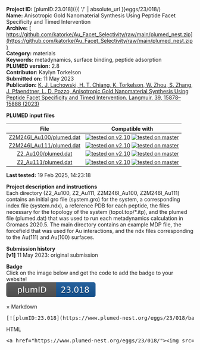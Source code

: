 **Project ID:** [plumID:23.018]({{ '/' | absolute_url }}eggs/23/018/)  
**Name:**  Anisotropic Gold Nanomaterial Synthesis Using Peptide Facet Specificity and Timed Intervention  
**Archive:** [ https://github.com/katorke/Au_Facet_Selectivity/raw/main/plumed_nest.zip](https://github.com/katorke/Au_Facet_Selectivity/raw/main/plumed_nest.zip)  
**Category:**  materials  
**Keywords:**  metadynamics, surface binding, peptide adsorption  
**PLUMED version:**  2.8  
**Contributor:**  Kaylyn Torkelson  
**Submitted on:** 11 May 2023  
**Publication:** [K. J. Lachowski, H. T. Chiang, K. Torkelson, W. Zhou, S. Zhang, J. Pfaendtner, L. D. Pozzo, Anisotropic Gold Nanomaterial Synthesis Using Peptide Facet Specificity and Timed Intervention. Langmuir. 39, 15878–15888 (2023)](http://dx.doi.org/10.1021/acs.langmuir.3c01577)  
  
**PLUMED input files**  
  
| File     | Compatible with |  
|:--------:|:--------:|  
| [Z2M246I_Au100/plumed.dat](./data/Z2M246I_Au100/plumed.dat.md) |  [![tested on v2.10](https://img.shields.io/badge/v2.10-passing-green.svg)](data/Z2M246I_Au100/plumed.dat.plumed.stderr) [![tested on master](https://img.shields.io/badge/master-passing-green.svg)](data/Z2M246I_Au100/plumed.dat.plumed_master.stderr) |  
| [Z2M246I_Au111/plumed.dat](./data/Z2M246I_Au111/plumed.dat.md) |  [![tested on v2.10](https://img.shields.io/badge/v2.10-passing-green.svg)](data/Z2M246I_Au111/plumed.dat.plumed.stderr) [![tested on master](https://img.shields.io/badge/master-passing-green.svg)](data/Z2M246I_Au111/plumed.dat.plumed_master.stderr) |  
| [Z2_Au100/plumed.dat](./data/Z2_Au100/plumed.dat.md) |  [![tested on v2.10](https://img.shields.io/badge/v2.10-passing-green.svg)](data/Z2_Au100/plumed.dat.plumed.stderr) [![tested on master](https://img.shields.io/badge/master-passing-green.svg)](data/Z2_Au100/plumed.dat.plumed_master.stderr) |  
| [Z2_Au111/plumed.dat](./data/Z2_Au111/plumed.dat.md) |  [![tested on v2.10](https://img.shields.io/badge/v2.10-passing-green.svg)](data/Z2_Au111/plumed.dat.plumed.stderr) [![tested on master](https://img.shields.io/badge/master-passing-green.svg)](data/Z2_Au111/plumed.dat.plumed_master.stderr) |  
  
**Last tested:**  19 Feb 2025, 14:23:18
  
**Project description and instructions**  
Each directory (Z2_Au100, Z2_Au111, Z2M246I_Au100, Z2M246I_Au111) contains an initial gro file (system.gro) for the system, a corresponding index file (system.ndx), a reference PDB for each peptide, the files necessary for the topology of the system (topol.top/*.itp), and the plumed file (plumed.dat) that was used to run each metadynamics calculation in Gromacs 2020.5. The main directory contains an example MDP file, the forcefield that was used for Au interactions, and the ndx files corresponding to the Au(111) and Au(100) surfaces.
  
**Submission history**  
**[v1]** 11 May 2023: original submission  
  
**Badge**  
Click on the image below and get the code to add the badge to your website!  
<img src="./badge.svg" alt="plumeDnest:23.018" id="myBtn" class="badge">
<div id="myModal" class="modal">
  <div class="modal-content">
    <span class="close">&times;</span>
    Markdown<pre>[![plumID:23.018](https://www.plumed-nest.org/eggs/23/018/badge.svg)](https://www.plumed-nest.org/eggs/23/018/)</pre>
    HTML<pre>&lt;a href="https://www.plumed-nest.org/eggs/23/018/"&gt;&lt;img src="https://www.plumed-nest.org/eggs/23/018/badge.svg" alt="plumID:23.018"&gt;&lt;/a&gt;</pre>
  </div>
</div>
